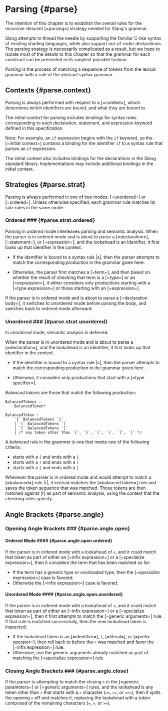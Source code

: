 # Parsing {#parse}

<div class=issue>
The intention of this chapter is to establish the overall rules for the recursive-descent [=parsing=] strategy needed for Slang's grammar.

Slang attempts to thread the needle by supporting the familiar C-like syntax of existing shading languages, while also support out-of-order declarations.
The parsing strategy is necessarily complicated as a result, but we hope to isolate most of the details to this chapter so that the grammar for each construct can be presented in its simplest possible fashion.
</div>

<dfn>Parsing</dfn> is the process of matching a sequence of tokens from the lexical grammar with a rule of the abstract syntax grammar.

## Contexts {#parse.context}

Parsing is always performed with respect to a [=context=], which determines which identifiers are bound, and what they are bound to.

The <dfn>initial context</dfn> for parsing includes bindings for syntax rules corresponding to each declaration, statement, and expression keyword defined in this specification.

Note: For example, an `if` expression begins with the `if` keyword, so the [=initial context=] contains a binding for the identifier `if` to a syntax rule that parses an `if` expression. 

The initial context also includes bindings for the declarations in the Slang standard library.
Implementations may include additional bindings in the initial context.


## Strategies {#parse.strat}

Parsing is always performed in one of two modes: [=unordered=] or [=ordered=].
Unless otherwise specified, each grammar rule matches its sub-rules in the same mode.

### Ordered ### {#parse.strat.ordered}

Parsing in <dfn>ordered</dfn> mode interleaves parsing and semantic analysis.
When the parser is in ordered mode and is about to parse a [=declaration=], [=statement=], or [=expression=], and the lookahead is an Identifier, it first looks up that identifier in the context.


* If the identifier is bound to a syntax rule |s|, then the parser attempts to match the corresponding production in the grammar given here.

* Otherwise, the parser first matches a [=term=], and then based on whether the result of checking that term is a [=type=] or an [=expression=], it either considers only productions starting with a [=type expression=] or those starting with an [=expression=].

If the parser is in ordered mode and is about to parse a [=declaration body=], it switches to unordered mode before parsing the body, and switches back to ordered mode afterward.

### Unordered ### {#parse.strat.unordered}

In <dfn>unordered</dfn> mode, semantic analysis is deferred.

When the parser is in unordered mode and is about to parse a [=declaration=], and the lookahead is an Identifier, it first looks up that identifier in the context.

* If the identifier is bound to a syntax rule |s|, then the parser attempts to match the corresponding production in the grammar given here.

* Otherwise, it considers only productions that start with a [=type specifier=].

<dfn>Balanced tokens</dfn> are those that match the following production:

```.syntax
BalancedTokens :
    BalancedToken*

BalancedToken :
    `{` BalancedTokens `}`
    | `(` BalancedTokens `)`
    | `[` BalancedTokens `]`
    | /* any token other than `{`, `}`, `(`, `)`, `[`, `]` */
```

A <dfn>balanced</dfn> rule in the grammar is one that meets one of the following criteria:

* starts with a `{` and ends with a `}`
* starts with a `(` and ends with a `)`
* starts with a `[` and ends with a `]`


Whenever the parser is in ordered mode and would attempt to match a [=balanced=] rule |r|, it instead matches the [=balanced token=] rule and saves the token sequence that was matched.
Those tokens are then matched against |r| as part of semantic analysis, using the context that the checking rules specify.

## Angle Brackets {#parse.angle}

### Opening Angle Brackets ### {#parse.angle.open}

#### Ordered Mode #### {#parse.angle.open.ordered}

If the parser is in ordered mode with a lookahead of `<`, and it could match that token as part of either an [=infix expression=] or a [=specialize expression=], then it considers the term that has been matched so far:

* If the term has a generic type or overloaded type, then the [=specialize expression=] case is favored.
* Otherwise the [=infix expression=] case is favored.


#### Unordered Mode #### {#parse.angle.open.unordered}

If the parser is in ordered mode with a lookahead of `<`, and it could match that token as part of either an  [=infix expression=] or a [=specialize expression=], then it first attempts to match the [=generic arguments=] rule. If that rule is matched successfully, then the new lookahead token is inspected:


* If the lookahead token is an [=identifier=], `(`, [=literal=], or [=prefix operator=], then roll back to before the `<` was matched and favor the  [=infix expression=] rule.
* Otherwise, use the generic arguments already matched as part of matching the [=specialize expression=] rule.


### Closing Angle Brackets ### {#parse.angle.close}

If the parser is attempting to match the closing `>` in the [=generic parameters=] or [=generic arguments=] rules, and the lookahead is any token other than `>` that starts with a `>` character (`>=`, `>>`, or `>>=`), then it splits the opening `>` off and matches it, replacing the lookahead with a token comprised of the remaining characters (`=`, `>`, or `>=`).
